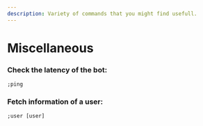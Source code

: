 ```yaml
---
description: Variety of commands that you might find usefull.
---
```


# Miscellaneous

### Check the latency of the bot:

```text
;ping
```

### Fetch information of a user:

```text
;user [user]
```



